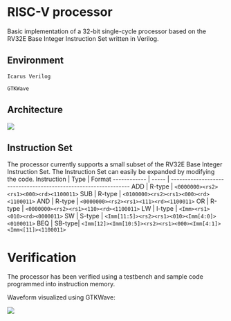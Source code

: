 RISC-V processor
==============

Basic implementation of a 32-bit single-cycle processor based on the RV32E Base Integer Instruction Set written in Verilog.

Environment 
------------

```Icarus Verilog```

```GTKWave```


Architecture
------------

![](https://github.com/sathvikswaminathan/RISC-V-Single-Cycle-Processor/raw/main/RISC-V%20Single%20Cycle/Architecture.jpg)


Instruction Set
---------------

The processor currently supports a small subset of the RV32E Base Integer Instruction Set. The Instruction Set can easily be expanded by modifying the code.
Instruction   | Type   | Format
------------  | -----  | ---------------------------------------------------------------
ADD           | R-type | ```<0000000><rs2><rs1><000><rd><1100011>``` 
SUB           | R-type | ```<0100000><rs2><rs1><000><rd><1100011>``` 
AND           | R-type | ```<0000000><rs2><rs1><111><rd><1100011>``` 
OR            | R-type | ```<0000000><rs2><rs1><110><rd><1100011>``` 
LW            | I-type | ```<Imm><rs1><010><rd><0000011>``` 
SW            | S-type | ```<Imm[11:5]><rs2><rs1><010><Imm[4:0]><0100011>``` 
BEQ           | SB-type| ```<Imm[12]><Imm[10:5]><rs2><rs1><000><Imm[4:1]><Imm<[11]><1100011>```


Verification
============

The processor has been verified using a testbench and sample code programmed into instruction memory.

Waveform visualized using GTKWave:

![](https://github.com/sathvikswaminathan/RISC-V-Single-Cycle-Processor/raw/main/RISC-V%20Single%20Cycle/waveform.png)
